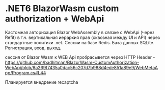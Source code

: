 # .NET6 BlazorWasm custom authorization + WebApi
Кастомная авторизация Blazor WebAssembly в связке с WebApi (через Refit) в т.ч. вертикальная иерархия прав (сквозная между UI и API) через стандартные политики .net. Сессии на базе Redis. База данных SQLite. Регистрация, вход, выход.

сессия от Blazor Wasm к WEB Api пробрасывется через HTTP Header - https://github.com/badhitman/BlazorWasm-CustomAuthorization-WebApi/blob/6a269f7435a0dac56c207d7b988d4ede851a89e9/WebMetaApp/Program.cs#L44

Планируется внедрение recaptcha
